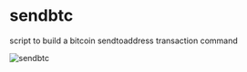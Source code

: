 # sendbtc
script to build a bitcoin sendtoaddress transaction command


![sendbtc](https://github.com/user-attachments/assets/35c0a829-08d2-46cc-aaa4-2451afc85c11)
